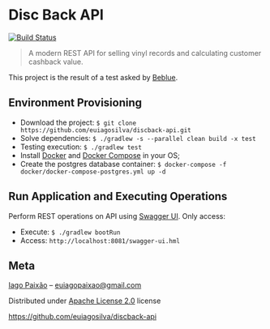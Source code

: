 # Disc Back API

[![Build Status](https://travis-ci.org/euiagosilva/discback-api.svg?branch=master)](https://travis-ci.org/euiagosilva/discback-api)

> A modern REST API for selling vinyl records and calculating customer cashback value.

This project is the result of a test asked by [Beblue](https://www.beblue.com.br/).

## Environment Provisioning

- Download the project: `$ git clone https://github.com/euiagosilva/discback-api.git`
- Solve dependencies: `$ ./gradlew -s --parallel clean build -x test`
- Testing execution: `$ ./gradlew test`
- Install [Docker](https://docs.docker.com/install/) and [Docker Compose](https://docs.docker.com/compose/install/) in your OS;
- Create the postgres database container: `$ docker-compose -f docker/docker-compose-postgres.yml up -d`

## Run Application and Executing Operations

Perform REST operations on API using [Swagger UI](https://swagger.io/tools/swagger-ui/). Only access:

- Execute: `$ ./gradlew bootRun`
- Access: `http://localhost:8081/swagger-ui.hml`  

## Meta

[Iago Paixão](https://www.linkedin.com/in/iagopaixao/) – euiagopaixao@gmail.com

Distributed under [Apache License 2.0](https://github.com/euiagosilva/discback-api/blob/master/LICENSE) license

https://github.com/euiagosilva/discback-api



